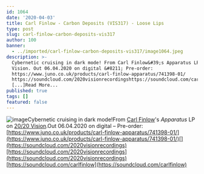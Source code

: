 ```yaml
---
id: 1064
date: '2020-04-03'
title: Carl Finlow - Carbon Deposits (VIS317) - Loose Lips
type: post
slug: carl-finlow-carbon-deposits-vis317
author: 100
banner:
  - ../imported/carl-finlow-carbon-deposits-vis317/image1064.jpeg
description: >-
  Cybernetic cruising in dark mode! From Carl Finlow&#39;s Apparatus LP on 20/20
  Vision. Out 06.04.2020 on digital &#8211; Pre-order:
  https://www.juno.co.uk/products/carl-finlow-apparatus/741398-01/
  https://soundcloud.com/2020visionrecordingshttps://soundcloud.com/carlfinlow
  [...]Read More...
published: true
tags: []
featured: false
---
```

![image](../../imported/carl-finlow-carbon-deposits-vis317/image1064.jpeg)Cybernetic cruising in dark mode!From [Carl Finlow](https://www.2020recordings.com/carlfinlow-random-factor)'s _Apparatus_ LP on [20/20 Vision](https://www.2020recordings.com/).Out 06.04.2020 on digital – Pre-order: [](https://www.juno.co.uk/products/carl-finlow-apparatus/741398-01/)[https://www.juno.co.uk/products/carl-finlow-apparatus/741398-01/](https://www.juno.co.uk/products/carl-finlow-apparatus/741398-01/)[](https://soundcloud.com/2020visionrecordings)[https://soundcloud.com/2020visionrecordings](https://soundcloud.com/2020visionrecordings)  
[](https://soundcloud.com/carlfinlow)[https://soundcloud.com/carlfinlow](https://soundcloud.com/carlfinlow)